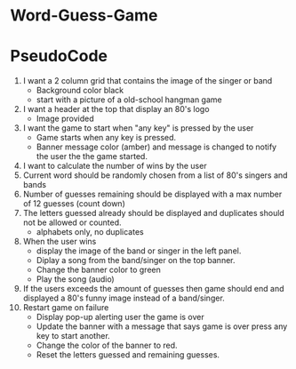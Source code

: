 # Word-Guess-Game

# PseudoCode
1. I want a 2 column grid that contains the image of the singer or band
    * Background color black
    * start with a picture of a old-school hangman game
2. I want a header at the top that display an 80's logo
    * Image provided
3. I want the game to start when "any key" is pressed by the user
    * Game starts when any key is pressed.
    * Banner message color (amber) and message is changed to notify the user the the game started.
4. I want to calculate the number of wins by the user
5. Current word should be randomly chosen from a list of 80's singers and bands
6. Number of guesses remaining should be displayed with a max number of 12 guesses (count down)
7. The letters guessed already should be displayed and duplicates should not be allowed or counted.
    * alphabets only, no duplicates
8. When the user wins 
    * display the image of the band or singer in the left panel.
    * Diplay a song from the band/singer on the top banner.
    * Change the banner color to green
    * Play the song (audio)
9. If the users exceeds the amount of guesses then game should end and displayed a 80's funny image instead of a band/singer.
10. Restart game on failure
    * Display pop-up alerting user the game is over
    * Update the banner with a message that says game is over press any key to start another. 
    * Change the color of the banner to red.
    * Reset the letters guessed and remaining guesses.
